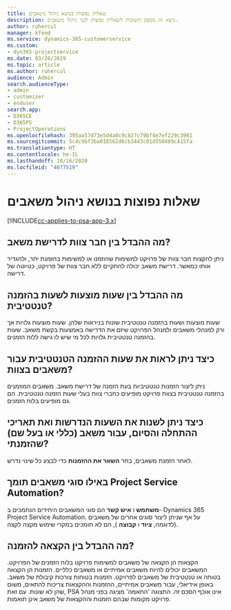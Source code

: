 ```yaml
---
title: שאלות נפוצות בנושא ניהול משאבים
description: נושא זה מספק תשובות לשאלות נפוצות לגבי ניהול משאבים.
author: ruhercul
manager: kfend
ms.service: dynamics-365-customerservice
ms.custom:
- dyn365-projectservice
ms.date: 03/28/2019
ms.topic: article
ms.author: ruhercul
audience: Admin
search.audienceType:
- admin
- customizer
- enduser
search.app:
- D365CE
- D365PS
- ProjectOperations
ms.openlocfilehash: 395aa57d73e5d4a0c9c827c79bf4e7ef229c3981
ms.sourcegitcommit: 5c4c9bf3ba018562d6cb3443c01d550489c415fa
ms.translationtype: HT
ms.contentlocale: he-IL
ms.lasthandoff: 10/16/2020
ms.locfileid: "4077519"
---
```

# <a name="resource-management-faq"></a>שאלות נפוצות בנושא ניהול משאבים

[!INCLUDE[cc-applies-to-psa-app-3.x](../includes/cc-applies-to-psa-app-3x.md)]

## <a name="what-is-the-difference-between-a-team-member-and-a-resource-requirement"></a>מה ההבדל בין חבר צוות לדרישת משאב?

ניתן להקצות חבר צוות של פרויקט למשימות שהוזמנו או למשימות בהזמנת יתר, ולהגדיר אותו כמאשר. דרישת משאב יכולה להתקיים ללא חבר צוות של פרויקט, כטיוטה של דרישה. 

## <a name="what-is-the-difference-between-proposed-and-soft-booked-hours"></a>מה ההבדל בין שעות מוצעות לשעות בהזמנה טנטטיבית?

שעות מוצעות ושעות בהזמנה טנטטיבית שונות בניראות שלהן. שעות מוצעות גלויות אך ורק למנהלי משאבים ולמנהל הפרויקט שיזם את הדרישה באמצעות בקשת משאב. שעות בהזמנה טנטטיבית גלויות לכל מי שיש לו גישה ללוח הזמנים.

## <a name="how-can-i-see-the-soft-booked-hours-for-resources-on-a-team"></a>כיצד ניתן לראות את שעות ההזמנה הטנטטיבית עבור משאבים בצוות?

ניתן ליצור הזמנות טנטטיביות בעת הזמנה של דרישת משאב. משאבים המוזמנים בהזמנה טנטטיבית בצוות פרויקט מופיעים כחברי צוות בעלי שעות הזמנה טנטטיבית. הם גם מופיעים בלוח הזמנים.

## <a name="how-do-i-change-the-required-hours-and-the-start-and-end-dates-for-a-resource-generic-or-named-that-i-booked"></a>כיצד ניתן לשנות את השעות הנדרשות ואת תאריכי ההתחלה והסיום, עבור משאב (כללי או בעל שם) שהזמנתי?

לאחר הזמנת משאבים, בחר **השאר את ההזמנות** כדי לבצע כל שינוי נדרש.

## <a name="what-resources-types-does-project-service-automation-support"></a>באילו סוגי משאבים תומך Project Service Automation?

**משתמש** ו **איש קשר** הם סוגי המשאבים היחידים הנתמכים ב- Dynamics 365 Project Service Automation. על אף שניתן ליצור סוגים אחרים של משאבים (לדוגמה, **ציוד** ו **קבוצה** ), הם לא תומכים במקרי שימוש מקצה לקצה.

## <a name="what-is-the-difference-between-an-assignment-and-a-booking"></a>מה ההבדל בין הקצאה להזמנה?

הקצאות הן הקצאה של משאבים למשימות פרויקט בלוח הזמנים של הפרויקט. המשאבים יכולים להיות משאבים אמיתיים או משאבים כלליים. הזמנות הן הקצאה בטוחה או טנטטיבית של משאבים לפרויקט. הזמנות בטוחות צורכות קיבולת של משאב. באופן אידיאלי, עבור משאבים אמיתיים, ההזמנות וההקצאות צריכות להתאים, משום שהן לא שונות. עם זאת, PSA אינו אוכף הסכם זה. התצוגה 'התאמה' מציגה בפני מנהל פרויקט מקומות שבהם הזמנות וההקצאות של משאב אינן תואמות.
